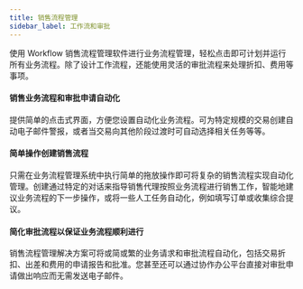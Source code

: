 ```yaml
---
title: 销售流程管理
sidebar_label: 工作流和审批
---
```




使用 Workflow 销售流程管理软件进行业务流程管理，轻松点击即可计划并运行所有业务流程。除了设计工作流程，还能使用灵活的审批流程来处理折扣、费用等事项。

#### 销售业务流程和审批申请自动化

提供简单的点击式界面，方便您设置自动化业务流程。可为特定规模的交易创建自动电子邮件警报，或者当交易向其他阶段过渡时可自动选择相关任务等等。

#### 简单操作创建销售流程

只需在业务流程管理系统中执行简单的拖放操作即可将复杂的销售流程实现自动化管理。创建通过特定的对话来指导销售代理按照业务流程进行销售工作，智能地建议业务流程的下一步操作，或将一些人工任务自动化，例如填写订单或收集综合提议。

#### 简化审批流程以保证业务流程顺利进行

销售流程管理解决方案可将或简或繁的业务请求和审批流程自动化，包括交易折扣、出差和费用的申请报告和批准。您甚至还可以通过协作办公平台直接对审批申请做出响应而无需发送电子邮件。